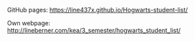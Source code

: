 GitHub pages: https://line437x.github.io/Hogwarts-student-list/

Own webpage: http://lineberner.com/kea/3_semester/hogwarts_student_list/
